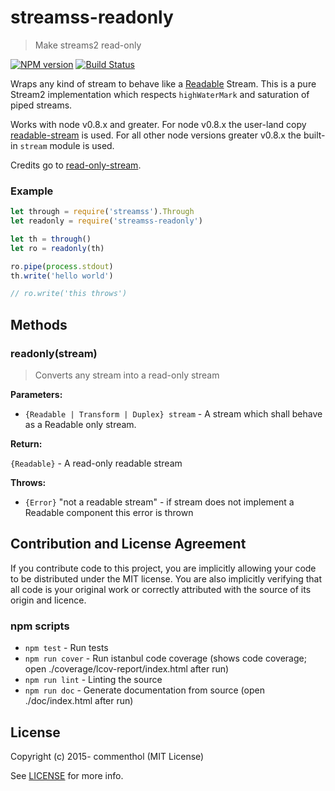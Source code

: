 # streamss-readonly

> Make streams2 read-only

[![NPM version](https://badge.fury.io/js/streamss-readonly.svg)](https://www.npmjs.com/package/streamss-readonly/)
[![Build Status](https://secure.travis-ci.org/commenthol/streamss-readonly.svg?branch=master)](https://travis-ci.org/commenthol/streamss-readonly)

Wraps any kind of stream to behave like a [Readable][] Stream. This is a pure Stream2 implementation which respects `highWaterMark` and saturation of piped streams.

Works with node v0.8.x and greater.
For node v0.8.x the user-land copy [readable-stream][] is used.
For all other node versions greater v0.8.x the built-in `stream` module is used.

Credits go to [read-only-stream][].

### Example

``` javascript
let through = require('streamss').Through
let readonly = require('streamss-readonly')

let th = through()
let ro = readonly(th)

ro.pipe(process.stdout)
th.write('hello world')

// ro.write('this throws')
```

## Methods

### readonly(stream)

> Converts any stream into a read-only stream

**Parameters:**

- `{Readable | Transform | Duplex} stream` - A stream which shall behave as a Readable only stream.

**Return:**

`{Readable}` - A read-only readable stream

**Throws:**

- `{Error}` "not a readable stream" - if stream does not implement a Readable component this error is thrown


## Contribution and License Agreement

If you contribute code to this project, you are implicitly allowing your
code to be distributed under the MIT license. You are also implicitly
verifying that all code is your original work or correctly attributed
with the source of its origin and licence.

### npm scripts

* `npm test`      - Run tests
* `npm run cover` - Run istanbul code coverage (shows code coverage; open ./coverage/lcov-report/index.html after run)
* `npm run lint`  - Linting the source
* `npm run doc`   - Generate documentation from source (open ./doc/index.html after run)

## License

Copyright (c) 2015- commenthol (MIT License)

See [LICENSE][] for more info.

[LICENSE]: ./LICENSE
[read-only-stream]: https://github.com/substack/read-only-stream
[Readable]: http://nodejs.org/api/stream.html#stream_class_stream_readable
[readable-stream]: https://github.com/isaacs/readable-stream
